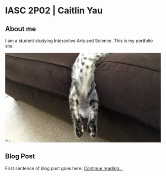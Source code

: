 # IASC 2P02 | Caitlin Yau 

## About me
I am a student studying Interactive Arts and Science. This is my portfolio site. 

![](imagez/cat.jpg)

## Blog Post 

First sentence of blog post goes here. [Continue reading...](blog)
 
